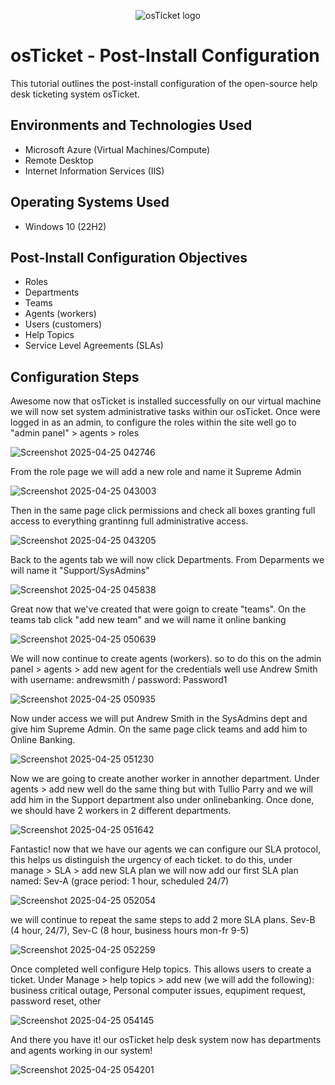 <p align="center">
<img src="https://i.imgur.com/Clzj7Xs.png" alt="osTicket logo"/>
</p>

<h1>osTicket - Post-Install Configuration</h1>
This tutorial outlines the post-install configuration of the open-source help desk ticketing system osTicket.<br />


<h2>Environments and Technologies Used</h2>

- Microsoft Azure (Virtual Machines/Compute)
- Remote Desktop
- Internet Information Services (IIS)

<h2>Operating Systems Used </h2>

- Windows 10</b> (22H2)

<h2>Post-Install Configuration Objectives</h2>

- Roles
- Departments
- Teams
- Agents (workers)
- Users (customers)
- Help Topics
- Service Level Agreements (SLAs)

<h2>Configuration Steps</h2>

Awesome now that osTicket is installed successfully on our virtual machine we will now set system administrative tasks within our osTicket. Once were logged in as an admin, to configure the roles within the site well go to "admin panel" > agents > roles

![Screenshot 2025-04-25 042746](https://github.com/user-attachments/assets/ce12bdab-bdb1-4ad4-861b-d1827b645818)

From the role page we will add a new role and name it Supreme Admin

![Screenshot 2025-04-25 043003](https://github.com/user-attachments/assets/f4fc8e04-6026-4571-9663-0da31c033ad3)

Then in the same page click permissions and check all boxes granting full access to everything grantinng full administrative access.

![Screenshot 2025-04-25 043205](https://github.com/user-attachments/assets/682da582-74fb-4659-ac71-5c9b3e5bafc9)

Back to the agents tab we will now click Departments. From Deparments we will name it "Support/SysAdmins"

![Screenshot 2025-04-25 045838](https://github.com/user-attachments/assets/c8a9721e-3afb-4e6d-8da8-451578b6b46d)

Great now that we've created that were goign to create "teams". On the teams tab click "add new team" and we will name it online banking

![Screenshot 2025-04-25 050639](https://github.com/user-attachments/assets/60358255-0403-43a6-ba7b-8e476455ce9e)

We will now continue to create agents (workers). so to do this on the admin panel > agents > add new agent
for the credentials well use Andrew Smith with username: andrewsmith / password: Password1

![Screenshot 2025-04-25 050935](https://github.com/user-attachments/assets/47aa6245-7676-4ded-82ef-2efb508ad5be)

Now under access we will put Andrew Smith in the SysAdmins dept and give him Supreme Admin. On the same page click teams and add him to Online Banking.

![Screenshot 2025-04-25 051230](https://github.com/user-attachments/assets/33fddb40-aa49-4c69-92c2-2ec289117c55)

Now we are going to create another worker in annother department. Under agents > add new well do the same thing but with Tullio Parry and we will add him in the Support department also under onlinebanking. Once done, we should have 2 workers in 2 different departments.

![Screenshot 2025-04-25 051642](https://github.com/user-attachments/assets/65531de6-ae16-4c94-9f43-8a365b988881)

Fantastic! now that we have our agents we can configure our SLA protocol, this helps us distinguish the urgency of each ticket. to do this, under manage > SLA > add new SLA plan
we will now add our first SLA plan named: Sev-A (grace period: 1 hour, scheduled 24/7)

![Screenshot 2025-04-25 052054](https://github.com/user-attachments/assets/4c352a0d-32f2-46a4-80a7-7bc7b1a657d1)


we will continue to repeat the same steps to add 2 more SLA plans. Sev-B (4 hour, 24/7), Sev-C (8 hour, business hours mon-fr 9-5)

![Screenshot 2025-04-25 052259](https://github.com/user-attachments/assets/2651ee5f-ed93-41e3-b73f-c51226c9fd3f)

Once completed well configure Help topics. This allows users to create a ticket. Under Manage > help topics > add new (we will add the following): business critical outage, Personal computer issues, equpiment request, password reset, other

![Screenshot 2025-04-25 054145](https://github.com/user-attachments/assets/f893a1ad-84e4-4436-a518-e955c6b8a9ab)

And there you have it! our osTicket help desk system now has departments and agents working in our system!

![Screenshot 2025-04-25 054201](https://github.com/user-attachments/assets/8e6b5ae0-130f-40ff-b4f9-29f26975d976)

